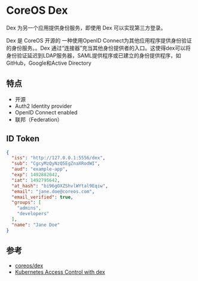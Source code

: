 # CoreOS Dex

Dex 为另一个应用提供身份服务，即使用 Dex 可以实现第三方登录。

Dex 是 CoreOS 开源的 一种使用OpenID Connect为其他应用程序提供身份验证的身份服务。。Dex 通过“连接器”充当其他身份提供者的入口。这使得dex可以将身份验证延迟到LDAP服务器，SAML提供程序或已建立的身份提供程序，如GitHub，Google和Active Directory


## 特点

* 开源
* Auth2 Identity provider
* OpenID Connect enabled
* 联邦（Federation）


## ID Token

```json
{
  "iss": "http://127.0.0.1:5556/dex",
  "sub": "CgcyMzQyNzQ5EgZnaXRodWI",
  "aud": "example-app",
  "exp": 1492882042,
  "iat": 1492795642,
  "at_hash": "bi96gOXZShvlWYtal9Eqiw",
  "email": "jane.doe@coreos.com",
  "email_verified": true,
  "groups": [
    "admins",
    "developers"
  ],
  "name": "Jane Doe"
}
```


## 参考

* [coreos/dex](https://github.com/coreos/dex)
* [Kubernetes Access Control with dex](https://speakerdeck.com/ericchiang/kubernetes-access-control-with-dex)